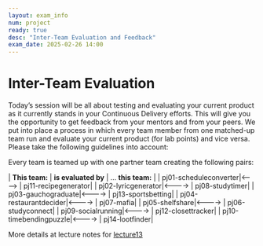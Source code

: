 ```yaml
---
layout: exam_info
num: project
ready: true
desc: "Inter-Team Evaluation and Feedback"
exam_date: 2025-02-26 14:00
---
```



# Inter-Team Evaluation

Today’s session will be all about testing and evaluating your current product as it currently stands in your Continuous Delivery efforts. This will give you the opportunity to get feedback from your mentors and from your peers. We put into place a process in which every team member from one matched-up team run and evaluate your current product (for lab points) and vice versa. Please take the following guidelines into account:

Every team is teamed up with one partner team creating the following pairs:

| **This team:**   | **is evaluated by** | ... **this team:** |
| pj01-scheduleconverter|<----> | pj11-recipegenerator|
| pj02-lyricgenerator|<----> | pj08-studytimer|
| pj03-gauchograduate|<----> | pj13-sportsbetting|
| pj04-restaurantdecider|<----> | pj07-mafia|
| pj05-shelfshare|<----> | pj06-studyconnect|
| pj09-socialrunning|<----> | pj12-closettracker|
| pj10-timebendingpuzzle|<----> | pj14-lootfinder|



More details at lecture notes for [lecture13](https://ucsb-cs148.github.io/w25/lectures/lect13/)